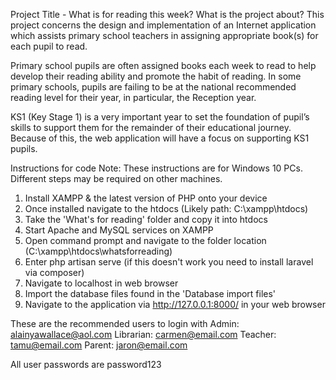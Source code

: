 Project Title - What is for reading this week?
What is the project about?
This project concerns the design and implementation of an Internet application which assists primary school teachers in assigning appropriate book(s) for each pupil to read.

Primary school pupils are often assigned books each week to read to help develop their reading ability and promote the habit of reading. In some primary schools, pupils are failing to be at the national recommended reading level for their year, in particular, the Reception year. 

KS1 (Key Stage 1) is a very important year to set the foundation of pupil’s skills to support them for the remainder of their educational journey. Because of this, the web application will have a focus on supporting KS1 pupils. 

 

Instructions for code
Note: These instructions are for Windows 10 PCs. Different steps may be required on other machines.
	

1. Install XAMPP & the latest version of PHP onto your device
2. Once installed navigate to the htdocs (Likely path: C:\xampp\htdocs)
3. Take the 'What's for reading' folder and copy it into htdocs
4. Start Apache and MySQL services on XAMPP
5. Open command prompt and navigate to the folder location (C:\xampp\htdocs\whatsforreading)
6. Enter php artisan serve (if this doesn't work you need to install laravel via composer)
7. Navigate to localhost in web browser
8. Import the database files found in the 'Database import files'
9. Navigate to the application via http://127.0.0.1:8000/ in your web browser

These are the recommended users to login with
Admin: alainyawallace@aol.com
Librarian: carmen@email.com
Teacher: tamu@email.com
Parent: jaron@email.com

All user passwords are password123

